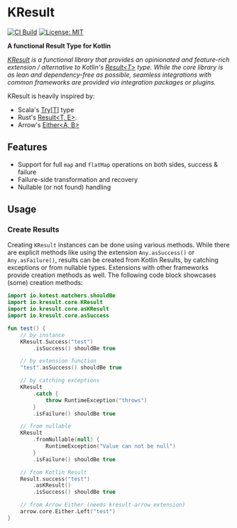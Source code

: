# KResult

[![CI Build](https://github.com/kresult/kresult/actions/workflows/build.yml/badge.svg?branch=develop)](https://github.com/kresult/kresult/actions/workflows/build.yml)
[![License: MIT](https://img.shields.io/badge/License-MIT-yellow.svg)](https://opensource.org/licenses/MIT)

**A functional Result Type for Kotlin**

*[KResult](https://kresult.io) is a functional library that provides an opinionated and feature-rich extension / 
alternative to Kotlin's [Result\<T\>](https://kotlinlang.org/api/latest/jvm/stdlib/kotlin/-result/) type. While the core 
library is as lean and dependency-free as possible, seamless integrations with common frameworks are provided via 
integration packages or plugins.*

KResult is heavily inspired by:
* Scala's [Try\[T\]](https://www.scala-lang.org/api/current/scala/util/Try.html) type
* Rust's [Result\<T, E\>](https://doc.rust-lang.org/std/result/enum.Result.html).
* Arrow's [Either\<A, B\>](https://apidocs.arrow-kt.io/arrow-core/arrow.core/-either/index.html)

## Features
- Support for full `map` and `flatMap` operations on both sides, success & failure
- Failure-side transformation and recovery
- Nullable (or not found) handling

## Usage

### Create Results

Creating `KResult` instances can be done using various methods. While there are explicit methods like using the 
extension `Any.asSuccess()` or `Any.asFailure()`, results can be created from Kotlin Results, by catching exceptions or 
from nullable types. Extensions with other frameworks provide creation methods as well. The following code block 
showcases (some) creation methods:

```kotlin
import io.kotest.matchers.shouldBe
import io.kresult.core.KResult
import io.kresult.core.asKResult
import io.kresult.core.asSuccess

fun test() {
    // by instance
    KResult.Success("test")
        .isSuccess() shouldBe true

    // by extension function
    "test".asSuccess() shouldBe true

    // by catching exceptions
    KResult
        .catch {
            throw RuntimeException("throws")
        }
        .isFailure() shouldBe true

    // from nullable
    KResult
        .fromNullable(null) {
            RuntimeException("Value can not be null")
        }
        .isFailure() shouldBe true

    // from Kotlin Result
    Result.success("test")
        .asKResult()
        .isSuccess() shouldBe true

    // from Arrow Either (needs kresult-arrow extension)
    arrow.core.Either.Left("test")
}
```

<!--- KNIT example-readme-01.kt -->
<!-- TEST -->
